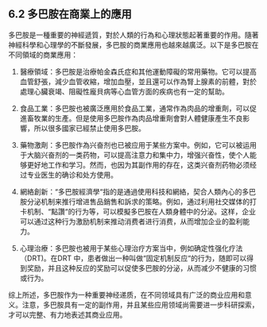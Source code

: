 ## 6.2 多巴胺在商業上的應用

多巴胺是一種重要的神經遞質，對於人類的行為和心理狀態起著重要的作用。隨著神經科學和心理學的不斷發展，多巴胺的商業應用也越來越廣泛。以下是多巴胺在不同領域的商業應用：

1. 醫療領域：多巴胺是治療帕金森氏症和其他運動障礙的常用藥物。它可以提高血管舒張，減少血管收縮，增加血壓，並且還可以作為腎上腺素的前體，對於處理心臟衰竭、阻礙性龐貝病等心血管方面的疾病也有一定的幫助。

2. 食品工業：多巴胺也被廣泛應用於食品工業，通常作為肉品的增重劑，可以促進畜牧業的生產。但是使用多巴胺作為肉品增重劑會對人體健康產生不良影響，所以很多國家已經禁止使用多巴胺。

3. 藥物激劑：多巴胺作為兴奋剂也已被应用于某些方案中。例如，它可以被运用于大脑兴奋剂的一类药物，可以提高注意力和集中力，增强兴奋性，使个人能够更好地工作和学习。然而，也因为其副作用的存在，这类兴奋剂药物必须经过专业医生的确诊和处方使用。

4. 網絡創新：“多巴胺經濟學“指的是通過使用科技和網絡，契合人類內心的多巴胺分泌机制来推行增进售品銷售和訴求的策略。例如，通过利用社交媒体的打卡机制、“點讚“的行为等，可以模擬多巴胺在人類身體中的分泌。这样，企业可以通过这种行为激励机制来推动消费者进行消费，从而增加企业的盈利能力。

5. 心理治療：多巴胺也被用于某些心理治疗方案当中，例如确定性强化疗法（DRT)。在DRT 中，患者做出一种叫做“固定机制反应“的行为，随即可以得到奖励，并且这种反应的奖励可以促使多巴胺的分泌，从而减少不健康的习惯或行为。

综上所述，多巴胺作为一种重要神经递质，在不同领域具有广泛的商业应用和意义。注意，多巴胺具有一定的副作用，并且某些应用领域尚需要进一步科研探索，才可以完整、有力地表述其商业应用。